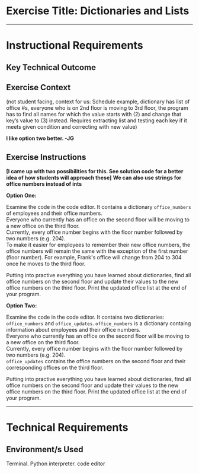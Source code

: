 # Exercise Title: Dictionaries and Lists
---
# Instructional Requirements
## Key Technical Outcome

## Exercise Context
(not student facing, context for us: Schedule example, dictionary has list of office #s, everyone who is on 2nd floor is moving to 3rd floor, the program has to find all names for which the value starts with (2) and change that key’s value to (3) instead. Requires extracting list and testing each key if it meets given condition and correcting with new value)

**I like option two better. -JG**

## Exercise Instructions
<b>[I came up with two possibilities for this. See solution code for a better idea of how students will approach these]</b>
<b> We can also use strings for office numbers instead of ints </b><br>

<b>Option One:</b>

Examine the code in the code editor. It contains a dictionary <code>office_numbers</code> of employees and their office numbers.<br>
Everyone who currently has an office on the second floor will be moving to a new office on the third floor. </br>
Currently, every office number begins with the floor number followed by two numbers (e.g. 204). <br>
To make it easier for employees to remember their new office numbers, the office numbers will remain the same with the exception of the first number (floor number). For example, Frank's office will change from 204 to 304 once he moves to the third floor. 

Putting into practive everything you have learned about dictionaries,  find all office numbers on the second floor and update their values to the new office numbers on the third floor.
Print the updated office list at the end of your program.

<b>Option Two:</b>

Examine the code in the code editor. It contains two dictionaries: <code>office_numbers</code> and <code>office_updates</code>.
<code>office_numbers</code> is a dictionary containg information about employees and their office numbers.<br>
Everyone who currently has an office on the second floor will be moving to a new office on the third floor. </br>
Currently, every office number begins with the floor number followed by two numbers (e.g. 204). <br>
<code>office_updates</code> contains the office numbers on the second floor and their corresponding offices on the third floor. 

Putting into practive everything you have learned about dictionaries, find all office numbers on the second floor and update their values to the new office numbers on the third floor. Print the updated office list at the end of your program.

---
# Technical Requirements
<em><strong></strong></em>

## Environment/s Used
Terminal. Python interpreter. code editor
